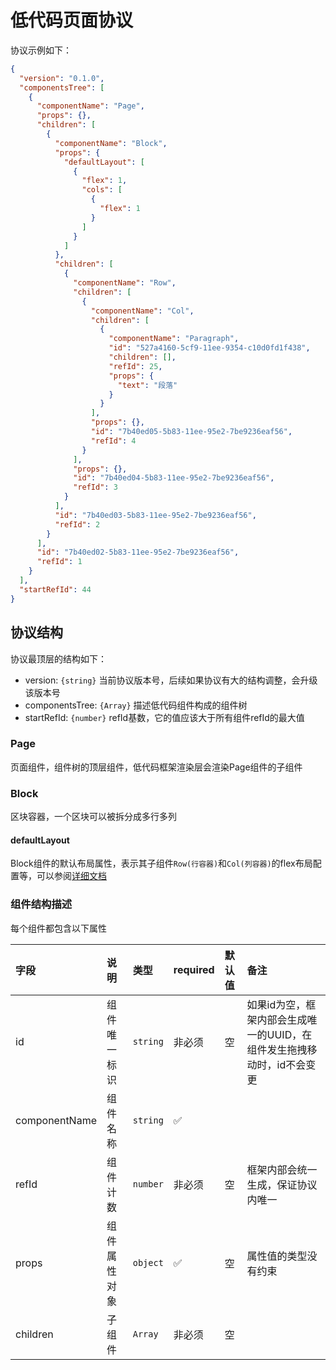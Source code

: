 # 低代码页面协议

协议示例如下：

```json
{
  "version": "0.1.0",
  "componentsTree": [
    {
      "componentName": "Page",
      "props": {},
      "children": [
        {
          "componentName": "Block",
          "props": {
            "defaultLayout": [
              {
                "flex": 1,
                "cols": [
                  {
                    "flex": 1
                  }
                ]
              }
            ]
          },
          "children": [
            {
              "componentName": "Row",
              "children": [
                {
                  "componentName": "Col",
                  "children": [
                    {
                      "componentName": "Paragraph",
                      "id": "527a4160-5cf9-11ee-9354-c10d0fd1f438",
                      "children": [],
                      "refId": 25,
                      "props": {
                        "text": "段落"
                      }
                    }
                  ],
                  "props": {},
                  "id": "7b40ed05-5b83-11ee-95e2-7be9236eaf56",
                  "refId": 4
                }
              ],
              "props": {},
              "id": "7b40ed04-5b83-11ee-95e2-7be9236eaf56",
              "refId": 3
            }
          ],
          "id": "7b40ed03-5b83-11ee-95e2-7be9236eaf56",
          "refId": 2
        }
      ],
      "id": "7b40ed02-5b83-11ee-95e2-7be9236eaf56",
      "refId": 1
    }
  ],
  "startRefId": 44
}

```

## 协议结构

协议最顶层的结构如下：

- version: `{string}` 当前协议版本号，后续如果协议有大的结构调整，会升级该版本号
- componentsTree: `{Array}` 描述低代码组件构成的组件树
- startRefId: `{number}` refId基数，它的值应该大于所有组件refId的最大值

### Page

页面组件，组件树的顶层组件，低代码框架渲染层会渲染Page组件的子组件

### Block

区块容器，一个区块可以被拆分成多行多列

#### defaultLayout

Block组件的默认布局属性，表示其子组件`Row(行容器)`和`Col(列容器)`的flex布局配置等，可以参阅[详细文档](https://zj-jianwei.netlify.app/pages/components/GridInteract.html#api)

### 组件结构描述

每个组件都包含以下属性

| 字段        | 说明        | 类型     | required | 默认值   | 备注 |
|:-----|:-----|:-----|:-----|:-----|:-----|
| id | 组件唯一标识 | `string` | 非必须   | 空 | 如果id为空，框架内部会生成唯一的UUID，在组件发生拖拽移动时，id不会变更| 
| componentName | 组件名称 | `string` |✅| | |
| refId | 组件计数 | `number` | 非必须 | 空 | 框架内部会统一生成，保证协议内唯一 | 
| props | 组件属性对象 | `object` | ✅ | 空 | 属性值的类型没有约束 |
| children | 子组件 | `Array` |非必须| 空 | |






